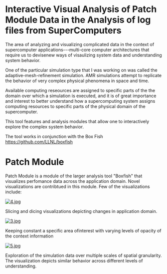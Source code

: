 # Interactive Visual Analysis of Patch Module Data in the Analysis of log files from SuperComputers #

The area of analyzing and visualizing complicated data in the context of supercomputer applications---multi-core computer architectures that require us to devisenew ways of visaulizing system data and understanding system behavior. 

One of the particular simulation type that I was working on was called the adaptive-mesh-refinement simulation. 
AMR simulations attempt to replicate the behavior of very complex physical phenomena in space and time. 

Available computing reseources are assigned to specific parts of the the domain over which a simulation is executed, and it is of great importance and interest to better understand how a supercomputing system assigns computing resources to specific parts of the physical domain of the supercomputer. 

This tool features and analysis modules that allow one to interactively explore the complex system behavior. 

The tool works in conjunction with the Box Fish 
https://github.com/LLNL/boxfish

# Patch Module #
Patch Module is a module of the larger analysis tool "Boxfish" that visualizes perfomance data across the application domain. Novel visualizations are contribtued in this module. Few of the visualizations include:

[![4.jpg](https://s22.postimg.org/kxx01g241/image.jpg)](https://postimg.org/image/5p72no8fh/)

Slicing and dicing visualizations depicting changes in application domain. 

[![3.jpg](https://s22.postimg.org/i2fbgu8q9/image.jpg)](https://postimg.org/image/qkorl6f8t/)

Keeping constant a specific area ofinterest with varying levels of opacity of the context information 

[![5.jpg](https://s22.postimg.org/lbyc11m7l/image.jpg)](https://postimg.org/image/ngip24nu5/)

Exploration of the simulation data over multiple scales of spatial granularity. The visualization depicts similar behavior across different levels of understanding.

